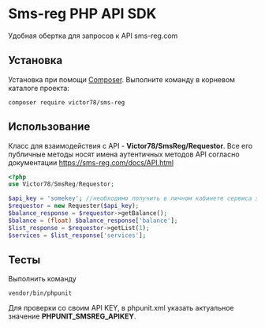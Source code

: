 # Sms-reg PHP API SDK
Удобная обертка для запросов к API sms-reg.com

## Установка

Установка при помощи [Composer](https://getcomposer.org). Выполните команду в корневом каталоге проекта:

```
composer require victor78/sms-reg
```

## Использование

Класс для взаимодействия с API - **Victor78/SmsReg/Requestor**.
Все его публичные методы носят имена аутентичных методов API согласно документации https://sms-reg.com/docs/API.html

```php
<?php
use Victor78/SmsReg/Requestor;

$api_key = 'somekey'; //необходимо получить в личном кабинете сервиса sms-reg
$requestor = new Requester($api_key);
$balance_response = $requestor->getBalance();
$balance = (float) $balance_response['balance'];
$list_response = $requestor->getList(1);
$services = $list_response['services'];
```

## Тесты

Выполнить команду 
```
vendor/bin/phpunit
```
 
Для проверки со своим API KEY, в phpunit.xml указать актуальное значение **PHPUNIT_SMSREG_APIKEY**. 